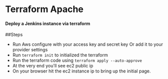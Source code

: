 # Terraform Apache

#### Deploy a Jenkins instance via terraform

##Steps

* Run Aws configure with your access key and secret key Or add it to your provider settings
* Run `terraform init` to initialized the terraform
* Run the terraform code using `terraform apply --auto-approve`
* At the very end you'll see ec2 public ip
* On your browser hit the ec2 instance ip to bring up the initial page.
